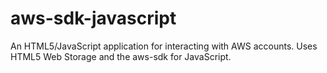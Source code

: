 # aws-sdk-javascript
An HTML5/JavaScript application for interacting with AWS accounts. Uses HTML5 Web Storage and the aws-sdk for JavaScript.

